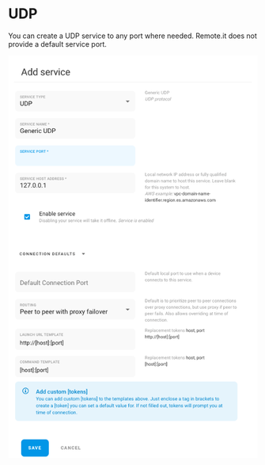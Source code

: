 # UDP

You can create a UDP service to any port where needed. Remote.it does not provide a default service port.

![](../../.gitbook/assets/udp.png)
